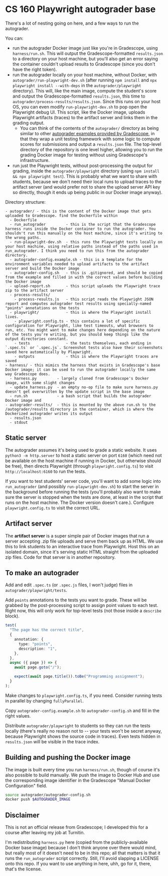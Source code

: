# CS 160 Playwright autograder base

There's a lot of nesting going on here, and a few ways to run the autograder.

You can:

- run the autograder Docker image just like you're in Gradescope, using `harness/run.sh`. This will output the Gradescope-formatted `results.json` to a directory on your host machine, but you'll also get an error saying the container couldn't upload results to Gradescope (since you don't have the right token).
- run the autograder locally on your host machine, without Docker, with `autograder/run-playwright-dev.sh` (after running `npm install` and `npx playwright install --with-deps` in the `autograder/playwright` directory). This will, like the main image, compute the student's score and output the Gradescope-formatted `results.json`, this time to `autograder/process-results/results.json`. Since this runs on your host OS, you can even modify `run-playwright-dev.sh` to pop open the Playwright debug UI. This script, like the Docker image, uploads Playwright artifacts (traces) to the artifact server and links them in the grading output.
  - You can think of the contents of the `autograder/` directory as being similar to other [autograder examples provided by Gradescope](https://gradescope-autograders.readthedocs.io/en/latest/python/), in that they wrap a unit testing framework with some logic to compute scores for submissions and output a `results.json` file. The top-level directory of the repository is one level higher, allowing you to run the grading Docker image for testing without using Gradescope's infrastructure.
- run just the Playwright tests, without post-processing the output for grading, inside the `autograder/playwright` directory (using `npm install && npx playwright test`). This is probably what we want to share with students, because we don't need their local runs to upload traces to the artifact server (and would prefer not to share the upload server API key so directly, though it ends up being public in our Docker image anyway).

Directory structure:

```
- autograder/ - this is the content of the Docker image that gets uploaded to Gradescope. find the Dockerfile within
  - Dockerfile
  - run_autograder         - this is the script that the Gradescope harness runs inside the Docker container to run the autograder. You shouldn't run this manually on the host machine, since it's writing to the wrong paths.
  - run-playwright-dev.sh  - this runs the Playwright tests locally on your host machine, using relative paths instead of the paths used in run_autograder. I think you need to run this from the autograder directory.
  - autograder-config.example.sh - this is a template for the environment variables needed to upload artifacts to the artifact server and build the Docker image
  - autograder-config.sh   - this is .gitignored, and should be copied from the example and filled in with the correct values before building the Docker image
  - upload-report.sh       - this script uploads the Playwright trace zip to the artifact server
  - process-results/
    - process-results.js   - this script reads the Playwright JSON report and computes autograder test results using specially-named "points" annotations on the tests
  - playwright/            - this is where the Playwright install lives.
    - playwright.config.ts - this contains a lot of specific configuration for Playwright, like test timeouts, what browsers to run, etc. You might want to make changes here depending on the nature of the tests you're writing, but you should keep things like the output directories constant.
    - tests                - the tests themselves, each ending in `.spec.ts` or `.spec.js`. Screenshot tests also have their screenshots saved here automatically by Playwright.
    - outputs              - this is where the Playwright traces are saved
- harness/ - this mimics the harness that exists in Gradescope's base Docker image; it can be used to run the autograder locally the same way Gradescope does.
  - harness.py         - largely cloned from Gradescope's Docker image, with some slight changes
  - update_harness.py  - an empty no-op file to make sure harness.py doesn't get overwritten by the update script in the base image
  - run.sh             - a bash script that builds the autograder Docker image and
- autograder-results/  - this is mounted by the above run.sh to the /autograder/results directory in the container, which is where the Dockerized autograder writes its output
  - results.json
  - stdout
```

## Static server

The autograder assumes it's being used to grade a static website. It uses `python3 -m http.server` to host a static server on port `6160` (which need not be available on the host machine if running in Docker, but otherwise should be free), then directs Playwright (through `playwright.config.ts`) to visit `http://localhost:6160` to run the tests.

If you want to test students' server code, you'll want to add some logic into `run_autograder` (and possibly `run-playwright-dev.sh`) to start the server in the background before running the tests (you'll probably also want to make sure the server is stopped when the tests are done, at least in the script that runs on the host machine. The Docker version doesn't care.). Configure `playwright.config.ts` to visit the correct URL.

## Artifact server

The **artifact server** is a super simple pair of Docker images that run a server accepting .zip file uploads and serve them back up as HTML. We use this to link students to an interactive trace from Playwright. Host this on an isolated domain, since it's serving static HTML straight from the uploaded zip files. Code for that server is in another repository.

## To make an autograder

Add and edit `.spec.ts` (or `.spec.js` files, I won't judge) files in `autograder/playwright/tests`.

Add `points` annotations to the tests you want to grade. These will be grabbed by the post-processing script to assign point values to each test. Right now, this will only work for top-level tests (not those inside a `describe` block).

```ts
test(
  "The page has the correct title",
  {
    annotation: {
      type: "points",
      description: "1",
    },
  },
  async ({ page }) => {
    await page.goto("/");

    expect(await page.title()).toBe("Programming assignment");
  }
);
```

Make changes to `playwright.config.ts`, if you need. Consider running tests in parallel by changing `fullyParallel`.

Copy `autograder-config.example.sh` to `autograder-config.sh` and fill in the right values.

Distribute `autograder/playwright` to students so they can run the tests locally (there's really no reason not to -- your tests won't be secret anyway, because Playwright shows the source code in traces). Even tests hidden in `results.json` will be visible in the trace index.

## Building and pushing the Docker image

The image is built every time you run `harness/run.sh`, though of course it's also possible to build manually. We push the image to Docker Hub and use the corresponding image identifier in the Gradescope "Manual Docker Configuration" field.

```sh
source autograder/autograder-config.sh
docker push $AUTOGRADER_IMAGE
```

## Disclaimer

This is not an official release from Gradescope; I developed this for a course after leaving my job at Turnitin.

I'm redistributing `harness.py` here (copied from the publicly-available Docker base image) because I don't think anyone over there would mind, but really most of it doesn't need to be in this repo; all that matters is that it runs the `run_autograder` script correctly. Still, I'll avoid slapping a LICENSE onto this repo. If you want to use anything in here, uhh, go for it, there, that's the license.
